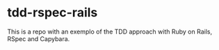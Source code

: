 # tdd-rspec-rails
This is a repo with an exemplo of the TDD approach with Ruby on Rails, RSpec and Capybara.
